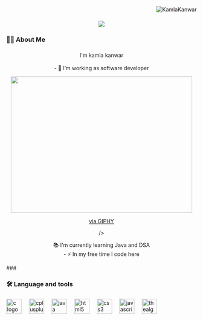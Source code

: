 <img align="right" src="https://komarev.com/ghpvc/?username=kamlakanwar&label=Profile%20views&color=0e75b6&style=flat" alt="KamlaKanwar" /> 

<h1 align="center">
    <img src="https://readme-typing-svg.herokuapp.com/?font=Righteous&size=35&center=true&vCenter=true&width=500&height=70&duration=4000&lines=Hi+There!+👋;+I'm+KamlaKanwar!;" />
</h1>

###

<h3 align="left">👩‍💻  About Me</h3>

###
<div>
<div align="center">
<p align="center">I'm kamla kanwar<br><br>- 🔭 I’m working as software developer </p>
<img src=<iframe src="https://giphy.com/embed/3oKIPqXWNJswXf1InS" width="480" height="360" style="" frameBorder="0" class="giphy-embed" allowFullScreen></iframe><p><a href="https://giphy.com/gifs/time-work-coffee-3oKIPqXWNJswXf1InS">via GIPHY</a></p>  />
  <p align="center"> 📚 I'm currently learning Java and DSA<br>- ⚡ In my free time I code here</p>

</div>
</div>
###

<h3 align="left">🛠 Language and tools</h3>

###

<div align="left">
  <img src="https://cdn.jsdelivr.net/gh/devicons/devicon/icons/c/c-original.svg" height="40" alt="c logo"  />
  <img width="12" />
  <img src="https://cdn.jsdelivr.net/gh/devicons/devicon/icons/cplusplus/cplusplus-original.svg" height="40" alt="cplusplus logo"  />
  <img width="12" />
  <img src="https://cdn.jsdelivr.net/gh/devicons/devicon/icons/java/java-original.svg" height="40" alt="java logo"  />
  <img width="12" />
  <img src="https://cdn.jsdelivr.net/gh/devicons/devicon/icons/html5/html5-original.svg" height="40" alt="html5 logo"  />
  <img width="12" />
  <img src="https://cdn.jsdelivr.net/gh/devicons/devicon/icons/css3/css3-original.svg" height="40" alt="css3 logo"  />
  <img width="12" />
  <img src="https://cdn.jsdelivr.net/gh/devicons/devicon/icons/javascript/javascript-original.svg" height="40" alt="javascript logo"  />
  <img width="12" />
  <img src="https://cdn.jsdelivr.net/gh/devicons/devicon/icons/thealgorithms/thealgorithms-original.svg" height="40" alt="thealgorithms logo"  />
</div>

###
